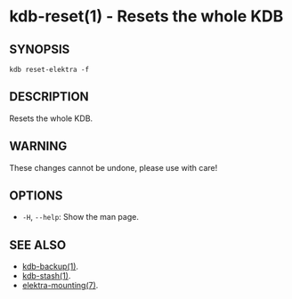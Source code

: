 # kdb-reset(1) - Resets the whole KDB

## SYNOPSIS

`kdb reset-elektra -f`

## DESCRIPTION

Resets the whole KDB.

## WARNING

These changes cannot be undone, please use with care!

## OPTIONS

- `-H`, `--help`:
  Show the man page.

## SEE ALSO

- [kdb-backup(1)](kdb-backup.md).
- [kdb-stash(1)](kdb-stash.md).
- [elektra-mounting(7)](elektra-mounting.md).
